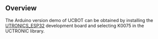 ## Overview

The Arduino version demo of UCBOT can be obtained by installing the [UTRONICS_ESP32](https://github.com/UCTRONICS/UCTRONICS_ESP32) development board and selecting K0075 in the UCTRONIC library.
